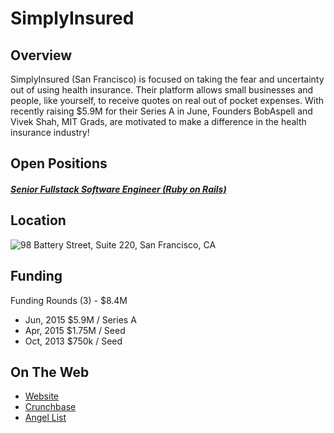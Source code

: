 # SimplyInsured
## Overview
SimplyInsured (San Francisco) is focused on taking the fear and uncertainty out of using health insurance. Their platform allows small businesses and people, like yourself, to receive quotes on real out of pocket expenses. With recently raising $5.9M for their Series A in June, Founders BobAspell and Vivek Shah, MIT Grads, are motivated to make a difference in the health insurance industry!

## Open Positions
##### [Senior Fullstack Software Engineer (Ruby on Rails)](https://github.com/the31337/jobs/blob/master/simplyinsured/senior-full-stack-software-engineer.md)

## Location
![98 Battery Street, Suite 220, San Francisco, CA](https://maps.googleapis.com/maps/api/staticmap?center=98+Battery+Street,+Suite+220,+San+Francisco,+CA&zoom=13&scale=false&size=600x300&maptype=roadmap&format=png&visual_refresh=true)

## Funding
Funding Rounds (3) - $8.4M
+ Jun, 2015	$5.9M / Series A
+ Apr, 2015	$1.75M / Seed
+ Oct, 2013	$750k / Seed

## On The Web
+ [Website](http://www.simplyinsured.com)
+ [Crunchbase](https://www.crunchbase.com/organization/simplyinsured#/entity)
+ [Angel List](https://angel.co/simplyinsured)
